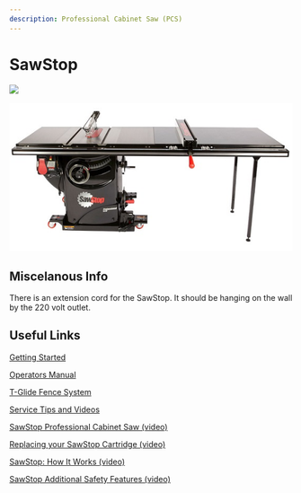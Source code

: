 ```yaml
---
description: Professional Cabinet Saw (PCS)
---
```


# SawStop

![](../.gitbook/assets/img\_20190827\_191948.jpg)

![](<../.gitbook/assets/professional-cabinet-saw (1) (3).jpg>)

## Miscelanous Info

There is an extension cord for the SawStop. It should be hanging on the wall by the 220 volt outlet.

## Useful Links

[Getting Started](https://drive.google.com/open?id=1uNxufF2D\_sIeUUZ9ADy\_mIctH4-KHZR4)

[Operators Manual](https://drive.google.com/open?id=16iyUeL\_b0hr7jvxnpHpZZdD4g2r0IW9j)

[T-Glide Fence System](https://drive.google.com/open?id=16iyUeL\_b0hr7jvxnpHpZZdD4g2r0IW9j)

[Service Tips and Videos](https://www.sawstop.com/support/service-tips/all-videos)

[SawStop Professional Cabinet Saw (video)](https://youtu.be/ltmL-oQn8NM)

[Replacing your SawStop Cartridge (video)](https://youtu.be/ENVYpuJu5fE)

[SawStop: How It Works (video)](https://youtu.be/T3IGPCkirdU)

[SawStop Additional Safety Features (video)](https://youtu.be/cAbZ1ze6Dbg)



